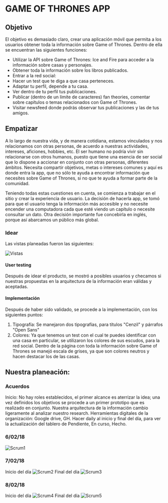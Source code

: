 # GAME OF THRONES APP
## Objetivo

El objetivo es demasiado claro, crear una aplicación móvil que permita a los usuarios obtener toda la información sobre Game of Thrones. Dentro de ella se encuentran las siguientes funciones:

-    Utilizar la API sobre Game of Thrones: Ice and Fire para acceder a la información sobre casas y personajes.
-    Obtener toda la información sobre los libros publicados.
-    Entrar a la red social:
  - Hacer un test que te diga a que casa perteneces.
  - Adaptar tu perfil, depende a tu casa.
  - Ver dentro de tu perfil tus publicaciones.
  - Publicar (dentro de un límite de caracteres) fan theories, comentar    sobre capítulos o temas relacionados con Game of Thrones.
  - Visitar newsfeed donde podrás observar tus publicaciones y las de tus amigos.

## Empatizar
A lo largo de nuestra vida, y de manera cotidiana, estamos vinculados y nos relacionamos con otras personas, de acuerdo a nuestras actividades, intereses, aficiones, hobbies, etc. El ser humano no podría vivir sin relacionarse con otros humanos, puesto que tiene una esencia de ser social que lo dispone a accionar en conjunto con otras personas, diferentes ámbitos. Necesita compartir objetivos, metas o intereses comunes y aquí es donde entra la app, que no sólo te ayuda a encontrar información que necesites sobre Game of Thrones, si no que te ayuda a formar parte de la comunidad.

Teniendo todas estas cuestiones en cuenta, se comienza a trabajar en el sitio y crear la experiencia de usuario. La decisión de hacerla app, se tomó para que el usuario tenga la información más accesible y no necesite encender una computadora cada que esté viendo un capítulo o necesite consultar un dato. Otra decisión importante fue concebirla en inglés, porque así abarcamos un público más global.

### Idear
Las vistas planeadas fueron las siguientes:

![Vistas](assets/images/flow.jpg)

#### User testing
Después de idear el producto, se mostró a posibles usuarios y checamos si nuestras propuestas en la arquitectura de la información eran válidas y aceptadas.

#### Implementación
Después de haber sido validado, se procede a la implementación, con los siguientes puntos:
1. Tipografía:
Se manejaron dos tipografías, para títulos "Cenzil" y párrafos "Open Sans"
2. Colores:
Ya que tenemos un test con el cual te puedes identificar con una casa en particular, se utilizaron los colores de sus escudos, para la red social.
Dentro de la página con toda la información sobre Game of Thrones se manejó escala de grises, ya que son colores neutros y hacen destacar los de las casas.

## Nuestra planeación:
### Acuerdos
Inicio: No hay roles establecidos, el primer alcance es aterrizar la idea;  una vez definidos los objetivos se procede a un primer prototipo que es realizado en conjunto.
Nuestra arquitectura de la información  cambio ligeramente al analizar  nuestro research.
Herramientas digitales de la organización: Google drive, GH.
Hacer daily al inicio y final del día, para ver la actualización del tablero de Pendiente, En curso, Hecho.

### 6/02/18
![Scrum1](assets/images/scrum1.JPG)

### 7/02/18
Inicio del día
![Scrum2](assets/images/scrum2.JPG)
Final del día
![Scrum3](assets/images/scrum3.JPG)

### 8/02/18
Inicio del día
![Scrum4](assets/images/scrum4.JPG)
Final del día
![Scrum5](assets/images/scrum5.JPG)
